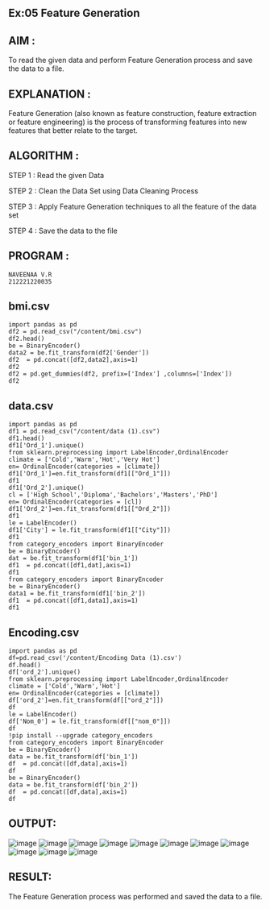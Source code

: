 ## Ex:05 Feature Generation
## AIM :
To read the given data and perform Feature Generation process and save the data to a file.

## EXPLANATION :
Feature Generation (also known as feature construction, feature extraction or feature engineering) is the process of transforming features into new features that better relate to the target.

## ALGORITHM :
STEP 1 : Read the given Data

STEP 2 : Clean the Data Set using Data Cleaning Process

STEP 3 : Apply Feature Generation techniques to all the feature of the data set

STEP 4 : Save the data to the file

## PROGRAM :
```
NAVEENAA V.R
212221220035
```
## bmi.csv
```
import pandas as pd
df2 = pd.read_csv("/content/bmi.csv")
df2.head()
be = BinaryEncoder()
data2 = be.fit_transform(df2['Gender'])
df2  = pd.concat([df2,data2],axis=1)
df2
df2 = pd.get_dummies(df2, prefix=['Index'] ,columns=['Index'])
df2
```
## data.csv
```
import pandas as pd
df1 = pd.read_csv("/content/data (1).csv")
df1.head()
df1['Ord_1'].unique()
from sklearn.preprocessing import LabelEncoder,OrdinalEncoder
climate = ['Cold','Warm','Hot','Very Hot']
en= OrdinalEncoder(categories = [climate])
df1['Ord_1']=en.fit_transform(df1[["Ord_1"]])
df1
df1['Ord_2'].unique()
cl = ['High School','Diploma','Bachelors','Masters','PhD']
en= OrdinalEncoder(categories = [cl])
df1['Ord_2']=en.fit_transform(df1[["Ord_2"]])
df1
le = LabelEncoder()
df1['City'] = le.fit_transform(df1[["City"]])
df1
from category_encoders import BinaryEncoder
be = BinaryEncoder()
dat = be.fit_transform(df1['bin_1'])
df1  = pd.concat([df1,dat],axis=1)
df1
from category_encoders import BinaryEncoder
be = BinaryEncoder()
data1 = be.fit_transform(df1['bin_2'])
df1  = pd.concat([df1,data1],axis=1)
df1
```
## Encoding.csv
```
import pandas as pd
df=pd.read_csv('/content/Encoding Data (1).csv')
df.head()
df['ord_2'].unique()
from sklearn.preprocessing import LabelEncoder,OrdinalEncoder
climate = ['Cold','Warm','Hot']
en= OrdinalEncoder(categories = [climate])
df['ord_2']=en.fit_transform(df[["ord_2"]])
df
le = LabelEncoder()
df['Nom_0'] = le.fit_transform(df[["nom_0"]])
df
!pip install --upgrade category_encoders
from category_encoders import BinaryEncoder
be = BinaryEncoder()
data = be.fit_transform(df['bin_1'])
df  = pd.concat([df,data],axis=1)
df
be = BinaryEncoder()
data = be.fit_transform(df['bin_2'])
df  = pd.concat([df,data],axis=1)
df
```
## OUTPUT:
![image](https://github.com/Naveenaa28/ODD2023-Datascience-Ex-05/assets/131433133/5c48cba6-9fe8-4c56-b0e2-008290bf70f0)
![image](https://github.com/Naveenaa28/ODD2023-Datascience-Ex-05/assets/131433133/1ca853ca-b4ef-4a96-93ca-e15df3ec711d)
![image](https://github.com/Naveenaa28/ODD2023-Datascience-Ex-05/assets/131433133/c6295ebb-9182-4878-ac14-55d29c17686c)
![image](https://github.com/Naveenaa28/ODD2023-Datascience-Ex-05/assets/131433133/c3f760c6-f0ad-4931-b3ec-7ffce93a2fa8)
![image](https://github.com/Naveenaa28/ODD2023-Datascience-Ex-05/assets/131433133/5b334368-9ecb-4e8e-bf8d-3f50054b3a64)
![image](https://github.com/Naveenaa28/ODD2023-Datascience-Ex-05/assets/131433133/6ec05858-991d-4be1-864d-999007c21132)
![image](https://github.com/Naveenaa28/ODD2023-Datascience-Ex-05/assets/131433133/b3dc39e2-d836-4196-882f-2e8be233eeba)
![image](https://github.com/Naveenaa28/ODD2023-Datascience-Ex-05/assets/131433133/8dbed0a1-4d1a-452f-8f83-6d11b5e02599)
![image](https://github.com/Naveenaa28/ODD2023-Datascience-Ex-05/assets/131433133/8a652f0d-acb3-41ad-a619-47872b80fa88)
![image](https://github.com/Naveenaa28/ODD2023-Datascience-Ex-05/assets/131433133/ea57b6ff-c763-4be7-bd6c-62c50af06f9e)
![image](https://github.com/Naveenaa28/ODD2023-Datascience-Ex-05/assets/131433133/2fd56f1e-e3ab-4bab-97fa-8d0f1ea462fb)
## RESULT:
The Feature Generation process was performed and saved the data to a file.


